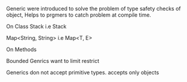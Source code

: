 Generic were introduced to solve the problem of type safety checks of object,
Helps to prgmers to catch problem at compile time.


On Class
Stack<String> i.e Stack<T>

Map<String, String> i.e Map<T, E>

On Methods

Bounded Genrics
want to limit restrict  

Generics don not accept primitive types. 
accepts only objects